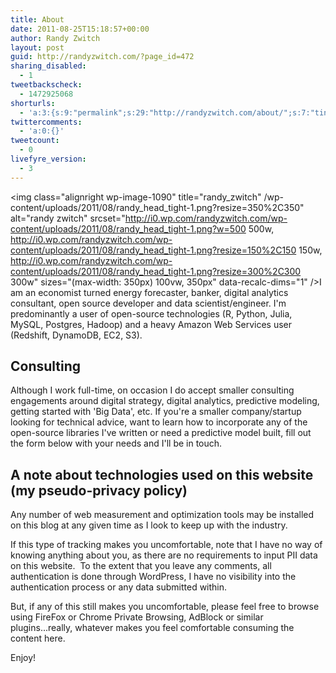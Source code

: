 ```yaml
---
title: About
date: 2011-08-25T15:18:57+00:00
author: Randy Zwitch
layout: post
guid: http://randyzwitch.com/?page_id=472
sharing_disabled:
  - 1
tweetbackscheck:
  - 1472925068
shorturls:
  - 'a:3:{s:9:"permalink";s:29:"http://randyzwitch.com/about/";s:7:"tinyurl";s:26:"http://tinyurl.com/89prpaq";s:4:"isgd";s:19:"http://is.gd/iObw8W";}'
twittercomments:
  - 'a:0:{}'
tweetcount:
  - 0
livefyre_version:
  - 3
---
```

<img class="alignright  wp-image-1090" title="randy_zwitch" /wp-content/uploads/2011/08/randy_head_tight-1.png?resize=350%2C350" alt="randy zwitch" srcset="http://i0.wp.com/randyzwitch.com/wp-content/uploads/2011/08/randy_head_tight-1.png?w=500 500w, http://i0.wp.com/randyzwitch.com/wp-content/uploads/2011/08/randy_head_tight-1.png?resize=150%2C150 150w, http://i0.wp.com/randyzwitch.com/wp-content/uploads/2011/08/randy_head_tight-1.png?resize=300%2C300 300w" sizes="(max-width: 350px) 100vw, 350px" data-recalc-dims="1" />I am an economist turned energy forecaster, banker, digital analytics consultant, open source developer and data scientist/engineer. I'm predominantly a user of open-source technologies (R, Python, Julia, MySQL, Postgres, Hadoop) and a heavy Amazon Web Services user (Redshift, DynamoDB, EC2, S3).

## Consulting

Although I work full-time, on occasion I do accept smaller consulting engagements around digital strategy, digital analytics, predictive modeling, getting started with 'Big Data', etc. If you're a smaller company/startup looking for technical advice, want to learn how to incorporate any of the open-source libraries I've written or need a predictive model built, fill out the form below with your needs and I'll be in touch.

<div id='contact-form-472'>
</div>

## A note about technologies used on this website (my pseudo-privacy policy)

Any number of web measurement and optimization tools may be installed on this blog at any given time as I look to keep up with the industry.

If this type of tracking makes you uncomfortable, note that I have no way of knowing anything about you, as there are no requirements to input PII data on this website.  To the extent that you leave any comments, all authentication is done through WordPress, I have no visibility into the authentication process or any data submitted within.

But, if any of this still makes you uncomfortable, please feel free to browse using FireFox or Chrome Private Browsing, AdBlock or similar plugins...really, whatever makes you feel comfortable consuming the content here.

Enjoy!
